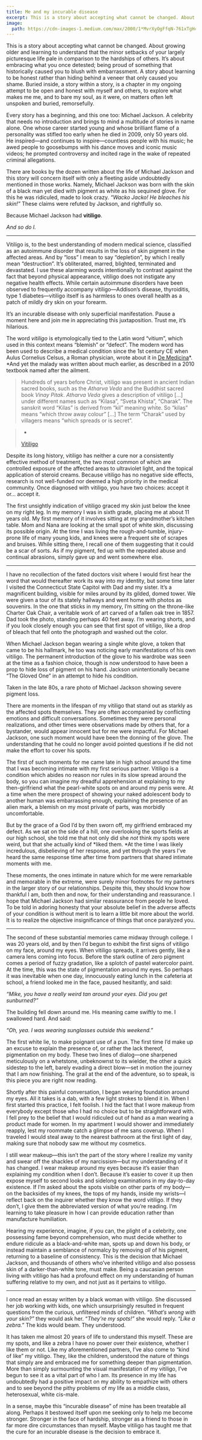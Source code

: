 ```yaml
---
title: Me and my incurable disease
excerpt: This is a story about accepting what cannot be changed. About growing older and learning to understand that the minor setbacks of your largely picturesque life pale in comparison to the hardships of others.
image:
  path: https://cdn-images-1.medium.com/max/2000/1*MvrXyOgFfqN-761xTgHchg.jpeg
---
```


This is a story about accepting what cannot be changed. About growing older and
learning to understand that the minor setbacks of your largely picturesque life
pale in comparison to the hardships of others. It’s about embracing what you
once detested; being proud of something that historically caused you to blush
with embarrassment. A story about learning to be honest rather than hiding
behind a veneer that only caused you shame. Buried inside, a story within a
story, is a chapter in my ongoing attempt to be open and honest with myself and
others, to explore what makes me me, and to bare my soul, as it were, on matters
often left unspoken and buried, remorsefully.

Every story has a beginning, and this one too: Michael Jackson. A celebrity that
needs no introduction and brings to mind a multitude of stories in name alone.
One whose career started young and whose brilliant flame of a personality was
stifled too early when he died in 2009, only 50 years old. He inspired—and
continues to inspire—countless people with his music; he awed people to
goosebumps with his dance moves and iconic music videos; he prompted controversy
and incited rage in the wake of repeated criminal allegations.

There are books by the dozen written about the life of Michael Jackson and this
story will concern itself with only a fleeting aside undoubtedly mentioned in
those works. Namely, Michael Jackson was born with the skin of a black man yet
died with pigment as white as his sequined glove. For this he was ridiculed,
made to look crazy. *“Wacko Jacko! He bleaches his skin!”* These claims were
refuted by Jackson, and rightfully so.

Because Michael Jackson had **vitiligo**.

*And so do I.*

*****

Vitiligo is, to the best understanding of modern medical science, classified as
an autoimmune disorder that results in the loss of skin pigment in the affected
areas. And by “loss” I mean to say “depletion”, by which I really mean
“destruction”. It’s obliterated, marred, blighted, terminated and devastated. I
use these alarming words intentionally to contrast against the fact that beyond
physical appearance, vitiligo does not instigate any negative health effects.
While certain autoimmune disorders have been observed to frequently accompany
vitiligo—Addison’s disease, thyroiditis, type 1 diabetes—vitiligo itself is as
harmless to ones overall health as a patch of mildly dry skin on your forearm.

It’s an incurable disease with only superficial manifestation. Pause a moment
here and join me in appreciating this juxtaposition. Trust me, it’s hilarious.

The word *vitiligo* is etymologically tied to the Latin word “vitium”, which
used in this context means “blemish” or “defect”. The modern word has been used
to describe a medical condition since the 1st century CE when Aulus Cornelius
Celsus, a Roman physician, wrote about it in [De
Medicina](https://en.wikipedia.org/wiki/De_Medicina)*. *And yet the malady was
written about much earlier, as described in a 2010 textbook named after the
ailment.

> Hundreds of years before Christ, vitiligo was present in ancient Indian sacred
> books, such as the *Atharva Veda* and the Buddhist sacred book *Vinay Pitak*.
*Atharva Veda* gives a description of vitiligo […] under different names such as
“Kilasa”, “Sveta Khista”, “Charak”. The sanskrit word “Kilas” is derived from
“kil” meaning white. So “kilas” means “which throw away colour” […] The term
“Charak” used by villagers means “which spreads or is secret”.

> -
> [Vitiligo](http://www.amazon.com/Vitiligo-Mauro-Picardo-ebook/dp/B008BC55EA/ref=sr_1_1?s=books&ie=UTF8&qid=1453522234&sr=1-1&keywords=9783540693611)

Despite its long history, vitiligo has neither a cure nor a consistently
effective method of treatment, the two most common of which are controlled
exposure of the affected areas to ultraviolet light, and the topical application
of steroid creams. Because vitiligo has no negative side effects, research is
not well-funded nor deemed a high priority in the medical community. Once
diagnosed with vitiligo, you have two choices: accept it or… accept it.

The first unsightly indication of vitiligo graced my skin just below the knee on
my right leg. In my memory I was in sixth grade, placing me at about 11 years
old. My first memory of it involves sitting at my grandmother’s kitchen table.
Mom and Nana are looking at the small spot of white skin, discussing its
possible origin. At the time I was living the rough-and-tumble, injury-prone
life of many young kids, and knees were a frequent site of scrapes and bruises.
While sitting there, I recall one of them suggesting that it could be a scar of
sorts. As if my pigment, fed up with the repeated abuse and continual abrasions,
simply gave up and went somewhere else.

*****

I have no recollection of the fated doctors visit where I would first hear the
word that would thereafter work its way into my identity, but some time later I
visited the Connecticut State Capitol with Dad and my sister. It’s a magnificent
building, visible for miles around by its gilded, domed tower. We were given a
tour of its stately hallways and went home with photos as souvenirs. In the one
that sticks in my memory, I’m sitting on the throne-like Charter Oak Chair, a
veritable work of art carved of a fallen oak tree in 1857. Dad took the photo,
standing perhaps 40 feet away. I’m wearing shorts, and if you look closely
enough you can see that first spot of vitiligo, like a drop of bleach that fell
onto the photograph and washed out the color.

When Michael Jackson began wearing a single white glove, a token that came to be
his hallmark, he too was noticing early manifestations of his own vitiligo. The
permanent introduction of the glove to his wardrobe was seen at the time as a
fashion choice, though is now understood to have been a prop to hide loss of
pigment on his hand. Jackson unintentionally became “The Gloved One” in an
attempt to hide his condition.

<span class="figcaption_hack">Taken in the late 80s, a rare photo of Michael Jackson showing severe pigment
loss.</span>

There are moments in the lifespan of my vitiligo that stand out as starkly as
the affected spots themselves. They are often accompanied by conflicting
emotions and difficult conversations. Sometimes they were personal realizations,
and other times were observations made by others that, for a bystander, would
appear innocent but for me were impactful. For Michael Jackson, one such moment
would have been the donning of the glove. The understanding that he could no
longer avoid pointed questions if he did not make the effort to cover his spots.

The first of such moments for me came late in high school around the time that I
was becoming intimate with my first serious partner. Vitiligo is a condition
which abides no reason nor rules in its slow spread around the body, so you can
imagine my dreadful apprehension at explaining to my then-girlfriend what the
pearl-white spots on and around my penis were. At a time when the mere prospect
of showing your naked adolescent body to another human was embarrassing enough,
explaining the presence of an alien mark, a blemish on my most private of parts,
was morbidly uncomfortable.

But by the grace of a God I’d by then sworn off, my girlfriend embraced my
defect. As we sat on the side of a hill, one overlooking the sports fields at
our high school, she told me that not only did she *not* think my spots were
weird, but that she actually kind of *liked them. *At the time I was likely
incredulous, disbelieving of her response, and yet through the years I’ve heard
the same response time after time from partners that shared intimate moments
with me.

These moments, the ones intimate in nature which for me were remarkable and
memorable in the extreme, were surely minor footnotes for my partners in the
larger story of our relationships. Despite this, they should know how thankful I
am, both then and now, for their understanding and reassurance. I hope that
Michael Jackson had similar reassurance from people he loved. To be told in
adoring honesty that your absolute belief in the adverse affects of your
condition is without merit is to learn a little bit more about the world. It is
to realize the objective insignificance of things that once paralyzed you.

*****

The second of these substantial memories came midway through college. I was 20
years old, and by then I’d begun to exhibit the first signs of vitiligo on my
face, around my eyes. When vitiligo spreads, it arrives gently, like a camera
lens coming into focus. Before the stark outline of zero pigment comes a period
of fuzzy gradation, like a splotch of pastel watercolor paint. At the time, this
was the state of pigmentation around my eyes. So perhaps it was inevitable when
one day, innocuously eating lunch in the cafeteria at school, a friend looked me
in the face, paused hesitantly, and said:

*“Mike, you have a really weird *tan* around your eyes. Did you get sunburned?”*

The building fell down around me. His meaning came swiftly to me. I swallowed
hard. And said:

*“Oh, yea. I was wearing sunglasses outside this weekend.”*

The first white lie, to make poignant use of a pun. The first time I’d make up
an excuse to explain the presence of, or rather the lack thereof, pigmentation
on my body. These two lines of dialog—one sharpened meticulously on a whetstone,
unbeknownst to its wielder, the other a quick sidestep to the left, barely
evading a direct blow—set in motion the journey that I am now finishing. The
grail at the end of the adventure, so to speak, is this piece you are right now
reading.

Shortly after this painful conversation, I began wearing foundation around my
eyes. All it takes is a dab, with a few light strokes to blend it in. When I
first started this practice, I felt foolish. I hid the fact that I wore makeup
from everybody except those who I had no choice but to be straightforward with.
I fell prey to the belief that I would ridiculed out of hand as a man wearing a
product made for women. In my apartment I would shower and immediately reapply,
lest my roommate catch a glimpse of me sans coverup. When I traveled I would
steal away to the nearest bathroom at the first light of day, making sure that
nobody saw me without my cosmetics.

I still wear makeup—this isn’t the part of the story where I realize my vanity
and swear off the shackles of my narcissism—but my understanding of it has
changed. I wear makeup around my eyes because it’s easier than explaining my
condition when I don’t. Because it’s easier to cover it up then expose myself to
second looks and sidelong examinations in my day-to-day existence. If I’m asked
about the spots visible on other parts of my body—on the backsides of my knees,
the tops of my hands, inside my wrists—I reflect back on the inquirer whether
they know the word vitiligo. If they don’t, I give them the abbreviated version
of what you’re reading. I’m learning to take pleasure in how I can provide
education rather than manufacture humiliation.

Hearing my experience, imagine, if you can, the plight of a celebrity, one
possessing fame beyond comprehension, who must decide whether to endure ridicule
as a black-and-white man, spots up and down his body, or instead maintain a
semblance of normalcy by removing *all* of his pigment, returning to a baseline
of consistency. This is the decision that Michael Jackson, and thousands of
others who’ve inherited vitiligo and also possess skin of a darker-than-white
tone, must make. Being a caucasian person living with vitiligo has had a
profound effect on my understanding of human suffering relative to my own, and
not just as it pertains to vitiligo.

*****

I once read an essay written by a black woman with vitiligo. She discussed her
job working with kids, one which unsurprisingly resulted in frequent questions
from the curious, unfiltered minds of children. “*What’s wrong with your skin?”*
they would ask her. “*They’re my spots!”* she would reply. “*Like a zebra.”* The
kids would beam. They understood.

It has taken me almost 20 years of life to understand this myself. These are my
spots, and like a zebra I have no power over their existence, whether I like
them or not. Like my aforementioned partners, I’ve also come to “kind of like”
my vitiligo. They, like the children, understood the nature of things that
simply are and embraced me for something deeper than pigmentation. More than
simply surmounting the visual manifestation of my vitiligo, I’ve begun to see it
as a vital part of who I am. Its presence in my life has undoubtedly had a
positive impact on my ability to empathize with others and to see beyond the
pithy problems of my life as a middle class, heterosexual, white cis-male.

In a sense, maybe this “incurable disease” of mine has been treatable all along.
Perhaps it bestowed itself upon me seeking only to help me become stronger.
Stronger in the face of hardship, stronger as a friend to those in far more dire
circumstances than myself. Maybe vitiligo has taught me that the cure for an
incurable disease is the decision to embrace it.
